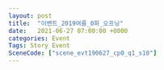 ```yaml
---
layout: post
title:  "이벤트_2019여름_0화_오프닝"
date:   2021-06-27 07:00:00 +0000
categories: Event
Tags: Story Event
SceneCode: ["scene_evt190627_cp0_q1_s10"]
---
```

